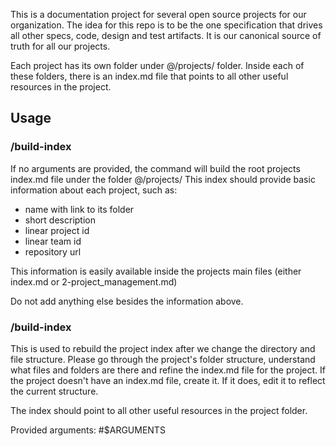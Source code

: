 
This is a documentation project for several open source projects for our organization. The idea for this repo is to be the one specification that drives all other specs, code, design and test artifacts. It is our canonical source of truth for all our projects.

Each project has its own folder under @/projects/ folder.
Inside each of these folders, there is an index.md file that points to all other useful resources in the project.

## Usage

### /build-index

If no arguments are provided, the command will build the root projects index.md file under the folder @/projects/
This index should provide basic information about each project, such as:

- name with link to its folder
- short description
- linear project id
- linear team id
- repository url

This information is easily available inside the projects main files (either index.md or 2-project_management.md)

Do not add anything else besides the information above.


### /build-index <project-name>

This is used to rebuild the project index after we change the directory and file structure.
Please go through the project's folder structure, understand what files and folders are there and refine the index.md file for the project. If the project doesn't have an index.md file, create it.  If it does, edit it to reflect the current structure.

The index should point to all other useful resources in the project folder.

Provided arguments: #$ARGUMENTS
